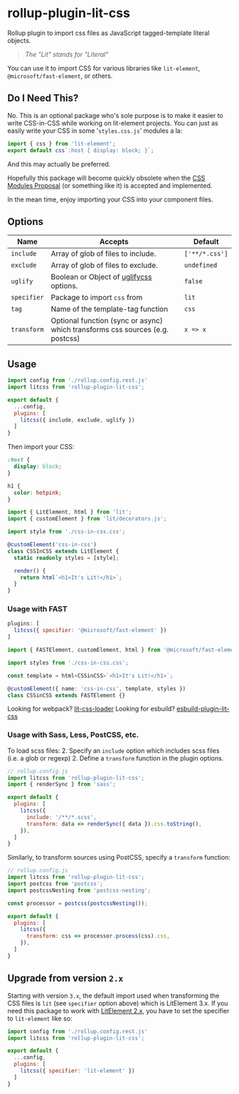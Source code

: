 # rollup-plugin-lit-css

Rollup plugin to import css files as JavaScript tagged-template literal objects.

> _The "Lit" stands for "Literal"_

You can use it to import CSS for various libraries like `lit-element`, `@microsoft/fast-element`, or others.

## Do I Need This?

No. This is an optional package who's sole purpose is to make it easier to write CSS-in-CSS while working on lit-element projects. You can just as easily write your CSS in some '`styles.css.js`' modules a la:

```js
import { css } from 'lit-element';
export default css`:host { display: block; }`;
```

And this may actually be preferred.

Hopefully this package will become quickly obsolete when the [CSS Modules Proposal](https://github.com/w3c/webcomponents/issues/759) (or something like it) is accepted and implemented.

In the mean time, enjoy importing your CSS into your component files.

## Options

| Name        | Accepts                                                                                | Default        |
| ----------- | -------------------------------------------------------------------------------------- | -------------- |
| `include`   | Array of glob of files to include.                                                     | `['**/*.css']` |
| `exclude`   | Array of glob of files to exclude.                                                     | `undefined`    |
| `uglify`    | Boolean or Object of [uglifycss](https://www.npmjs.com/package/uglifycss#api) options. | `false`        |
| `specifier` | Package to import `css` from                                                           | `lit`          |
| `tag`       | Name of the template-tag function                                                      | `css`          |
| `transform` | Optional function (sync or async) which transforms css sources (e.g. postcss)    | `x => x`       |

## Usage

```js
import config from './rollup.config.rest.js'
import litcss from 'rollup-plugin-lit-css';

export default {
  ...config,
  plugins: [
    litcss({ include, exclude, uglify })
  ]
}
```

Then import your CSS:

```css
:host {
  display: block;
}

h1 {
  color: hotpink;
}
```

```ts
import { LitElement, html } from 'lit';
import { customElement } from 'lit/decorators.js';

import style from './css-in-css.css';

@customElement('css-in-css')
class CSSInCSS extends LitElement {
  static readonly styles = [style];

  render() {
    return html`<h1>It's Lit!</h1>`;
  }
}
```

### Usage with FAST

```js
plugins: [
  litcss({ specifier: '@microsoft/fast-element' })
]
```

```ts
import { FASTElement, customElement, html } from '@microsoft/fast-element';

import styles from './css-in-css.css';

const template = html<CSSinCSS>`<h1>It's Lit!</h1>`;

@customElement({ name: 'css-in-css', template, styles })
class CSSinCSS extends FASTElement {}
```

Looking for webpack? [lit-css-loader](../lit-css-loader)
Looking for esbuild? [esbuild-plugin-lit-css](../esbuild-plugin-lit-css)

### Usage with Sass, Less, PostCSS, etc.

To load scss files:
2\. Specify an `include` option which includes scss files (i.e. a glob or regexp)
2\. Define a `transform` function in the plugin options.

```js
// rollup.config.js
import litcss from 'rollup-plugin-lit-css';
import { renderSync } from 'sass';

export default {
  plugins: [
    litcss({
      include: '/**/*.scss',
      transform: data => renderSync({ data }).css.toString(),
    }),
  ]
}
```

Similarly, to transform sources using PostCSS, specify a `transform` function:

```js
// rollup.config.js
import litcss from 'rollup-plugin-lit-css';
import postcss from 'postcss';
import postcssNesting from 'postcss-nesting';

const processor = postcss(postcssNesting());

export default {
  plugins: [
    litcss({
      transform: css => processor.process(css).css,
    }),
  ]
}
```

## Upgrade from version `2.x`

Starting with version `3.x`, the default import used when transforming the CSS files is `lit` (see `specifier` option above) which is LitElement 3.x. If you need this package to work with [LitElement 2.x](https://lit-element.polymer-project.org/), you have to set the specifier to `lit-element` like so:

```js
import config from './rollup.config.rest.js'
import litcss from 'rollup-plugin-lit-css';

export default {
  ...config,
  plugins: [
    litcss({ specifier: 'lit-element' })
  ]
}
```
